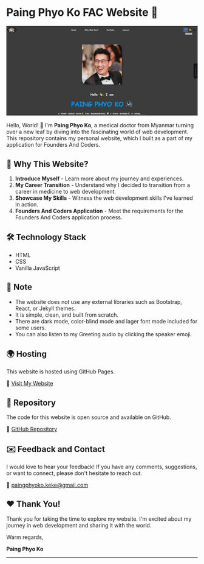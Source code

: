 # Paing Phyo Ko FAC Website :rocket:

![Website Preview](img/website-preview2.png)

Hello, World! :wave: I'm **Paing Phyo Ko**, a medical doctor from Myanmar turning over a new leaf by diving into the fascinating world of web development. This repository contains my personal website, which I built as a part of my application for Founders And Coders.

## :star2: Why This Website?

1. **Introduce Myself** - Learn more about my journey and experiences.
2. **My Career Transition** - Understand why I decided to transition from a career in medicine to web development.
3. **Showcase My Skills** - Witness the web development skills I've learned in action.
4. **Founders And Coders Application** - Meet the requirements for the Founders And Coders application process.

## :hammer_and_wrench: Technology Stack

- HTML
- CSS
- Vanilla JavaScript

## :no_entry_sign: Note

- The website does not use any external libraries such as Bootstrap, React, or Jekyll themes.
- It is simple, clean, and built from scratch.
- There are dark mode, color-blind mode and lager font mode included for some users.
- You can also listen to my Greeting audio by clicking the speaker emoji.

## :earth_africa: Hosting

This website is hosted using GitHub Pages.

:link: [Visit My Website](https://paing-ko.github.io/myWebsite/)

## :file_folder: Repository

The code for this website is open source and available on GitHub.

:link: [GitHub Repository](https://github.com/Paing-Ko/myWebsite)

## :envelope: Feedback and Contact

I would love to hear your feedback! If you have any comments, suggestions, or want to connect, please don't hesitate to reach out.

:email: paingphyoko.keke@gmail.com

## :heart: Thank You!

Thank you for taking the time to explore my website. I'm excited about my journey in web development and sharing it with the world.

Warm regards,

**Paing Phyo Ko**

---
